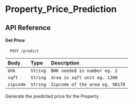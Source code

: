# Property_Price_Prediction


## API Reference



#### Get Price

```http
  POST /predict
```



| Body | Type     |  Description| 
| :-------- | :------- |  :------- | 
| `bhk`      | `String` | `BHK needed in number eg. 2 `
| `sqft`      | `String` | `Area in sqft unit eg. 1200` 
| `zipcode`      | `String` | `Zipcode of the area eg. 98178` 

Generate the predicted price for the Property







